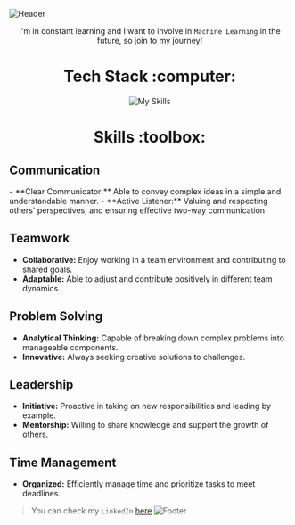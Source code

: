 ![Header](https://github.com/REPTaiLE/REPTaiLE/assets/56081472/1b9445e6-d18a-4207-99e0-f424f0da5003)
<p align="center">I'm in constant learning and I want to involve in <code>Machine Learning</code> in the future, so join to my journey!</p>

<h1 align="center">Tech Stack :computer:</h1> 

<p align="center">
    <img src="https://skillicons.dev/icons?i=html,css,js,ts,react,bootstrap,py,git,figma,wordpress,mysql,nodejs,bash,ps,ai&theme=light" alt="My Skills" />
</p>

<h1 align="center">Skills :toolbox:</h1> 
<h2>Communication</h2>
- **Clear Communicator:** Able to convey complex ideas in a simple and understandable manner.
- **Active Listener:** Valuing and respecting others' perspectives, and ensuring effective two-way communication.

## Teamwork
- **Collaborative:** Enjoy working in a team environment and contributing to shared goals.
- **Adaptable:** Able to adjust and contribute positively in different team dynamics.

## Problem Solving
- **Analytical Thinking:** Capable of breaking down complex problems into manageable components.
- **Innovative:** Always seeking creative solutions to challenges.

## Leadership
- **Initiative:** Proactive in taking on new responsibilities and leading by example.
- **Mentorship:** Willing to share knowledge and support the growth of others.

## Time Management
- **Organized:** Efficiently manage time and prioritize tasks to meet deadlines.

> You can check my `LinkedIn` [here](https://www.linkedin.com/in/francisco-arnoldo/)
![Footer](https://github.com/REPTaiLE/REPTaiLE/assets/56081472/4deaf28e-74e5-4aba-9890-badd301507a8)
